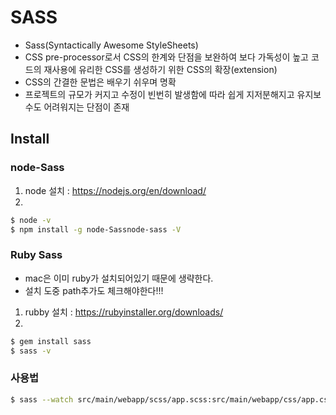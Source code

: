 # SASS

- Sass(Syntactically Awesome StyleSheets)
- CSS pre-processor로서 CSS의 한계와 단점을 보완하여 보다 가독성이 높고 코드의 재사용에 유리한 CSS를 생성하기 위한 CSS의 확장(extension)
- CSS의 간결한 문법은 배우기 쉬우며 명확
- 프로젝트의 규모가 커지고 수정이 빈번히 발생함에 따라 쉽게 지저분해지고 유지보수도 어려워지는 단점이 존재

## Install
### node-Sass
1. node 설치 : https://nodejs.org/en/download/
2. 
```bash
$ node -v
$ npm install -g node-Sassnode-sass -V
```

### Ruby Sass
- mac은 이미 ruby가 설치되어있기 때문에 생략한다.
- 설치 도중 path추가도 체크해야한다!!!
1. rubby 설치 : https://rubyinstaller.org/downloads/
2. 
```bash
$ gem install sass
$ sass -v
```

### 사용법
```bash
$ sass --watch src/main/webapp/scss/app.scss:src/main/webapp/css/app.css
```
